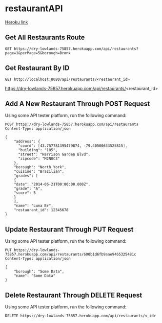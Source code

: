 # restaurantAPI

[Heroku link](https://dry-lowlands-75857.herokuapp.com/)

## Get All Restaurants Route

```http
GET https://dry-lowlands-75857.herokuapp.com/api/restaurants?page=1&perPage=5&borough=Bronx
```


## Get Restaurant By ID
```http
GET http://localhost:8080/api/restaurants/<restaurant_id>
```
https://dry-lowlands-75857.herokuapp.com/api/restaurants/<restaurant_id>

## Add A New Restaurant Through POST Request

Using some API tester platform, run the following command:

```http
POST https://dry-lowlands-75857.herokuapp.com/api/restaurants
Content-Type: application/json

{
​    "address": {
​      "coord": [43.757781395479874, -79.40500633525815],
​      "building": "105",
​      "street": "Harrison Garden Blvd",
​      "zipcode": "M2N0C3"
​    },
​    "borough": "North York",
​    "cuisine": "Brazilian",
​    "grades": [
​    {
​    "date": "2014-06-21T00:00:00.000Z",
​    "grade": "A",
​    "score": 5
​    }
​    ],
​    "name": "Luna Br",
​    "restaurant_id": 12345678
}
```



## Update Restaurant Through PUT Request

Using some API tester platform, run the following command:

``` http
PUT https://dry-lowlands-75857.herokuapp.com/api/restaurants/600b1d6fb9aae9465325481c
Content-Type: application/json

{
    "borough": "Some Data",
    "name": "Some Data"
}
```



## Delete Restaurant Through DELETE Request

Using some API tester platform, run the following command:

``` http
DELETE https://dry-lowlands-75857.herokuapp.com/api/restaurants/<_id>
```





